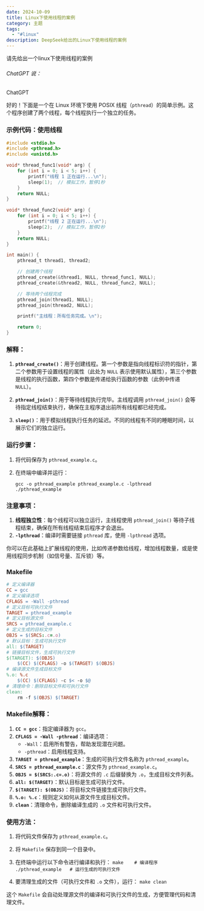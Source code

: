 ```yaml
---
date: 2024-10-09
title: Linux下使用线程的案例
category: 主题
tags:
  - "#linux"
description: DeepSeek给出的Linux下使用线程的案例
---
```

请先给出一个linux下使用线程的案例

###### ChatGPT 说：

ChatGPT

好的！下面是一个在 Linux 环境下使用 POSIX 线程（`pthread`）的简单示例。这个程序创建了两个线程，每个线程执行一个独立的任务。

### 示例代码：使用线程


```c
#include <stdio.h>
#include <pthread.h>
#include <unistd.h>

void* thread_func1(void* arg) {
    for (int i = 0; i < 5; i++) {
        printf("线程 1 正在运行...\n");
        sleep(1);  // 模拟工作，暂停1秒
    }
    return NULL;
}

void* thread_func2(void* arg) {
    for (int i = 0; i < 5; i++) {
        printf("线程 2 正在运行...\n");
        sleep(2);  // 模拟工作，暂停2秒
    }
    return NULL;
}

int main() {
    pthread_t thread1, thread2;

    // 创建两个线程
    pthread_create(&thread1, NULL, thread_func1, NULL);
    pthread_create(&thread2, NULL, thread_func2, NULL);

    // 等待两个线程完成
    pthread_join(thread1, NULL);
    pthread_join(thread2, NULL);

    printf("主线程：所有任务完成。\n");

    return 0;
}


```

### 解释：

1. **`pthread_create()`**：用于创建线程。第一个参数是指向线程标识符的指针，第二个参数用于设置线程的属性（此处为 `NULL` 表示使用默认属性），第三个参数是线程的执行函数，第四个参数是传递给执行函数的参数（此例中传递 `NULL`）。
    
2. **`pthread_join()`**：用于等待线程执行完毕。主线程调用 `pthread_join()` 会等待指定线程结束执行，确保在主程序退出前所有线程都已经完成。
    
3. **`sleep()`**：用于模拟线程执行任务的延迟。不同的线程有不同的睡眠时间，以展示它们的独立运行。
    

### 运行步骤：

1. 将代码保存为 `pthread_example.c`。
2. 在终端中编译并运行：
    
    `gcc -o pthread_example pthread_example.c -lpthread ./pthread_example`
    
### 注意事项：

1. **线程独立性**：每个线程可以独立运行，主线程使用 `pthread_join()` 等待子线程结束，确保在所有线程结束后程序才会退出。
2. **`-lpthread`**：编译时需要链接 `pthread` 库，使用 `-lpthread` 选项。

你可以在此基础上扩展线程的使用，比如传递参数给线程，增加线程数量，或是使用线程同步机制（如信号量、互斥锁）等。


### Makefile
```makefile
# 定义编译器
CC = gcc
# 定义编译选项
CFLAGS = -Wall -pthread
# 定义目标可执行文件
TARGET = pthread_example
# 定义目标源文件
SRCS = pthread_example.c
# 定义生成的目标文件
OBJS = $(SRCS:.c=.o)
# 默认目标：生成可执行文件
all: $(TARGET)
# 链接目标文件，生成可执行文件
$(TARGET): $(OBJS)
	$(CC) $(CFLAGS) -o $(TARGET) $(OBJS)
# 编译源文件生成目标文件
%.o: %.c
	$(CC) $(CFLAGS) -c $< -o $@
# 清理命令：删除目标文件和可执行文件
clean:
	rm -f $(OBJS) $(TARGET)
```

### Makefile解释：

1. **`CC = gcc`**：指定编译器为 `gcc`。
2. **`CFLAGS = -Wall -pthread`**：编译选项：
    - `-Wall`：启用所有警告，帮助发现潜在问题。
    - `-pthread`：启用线程支持。
3. **`TARGET = pthread_example`**：生成的可执行文件名称为 `pthread_example`。
4. **`SRCS = pthread_example.c`**：源文件为 `pthread_example.c`。
5. **`OBJS = $(SRCS:.c=.o)`**：将源文件的 `.c` 后缀替换为 `.o`，生成目标文件列表。
6. **`all: $(TARGET)`**：默认目标是生成可执行文件。
7. **`$(TARGET): $(OBJS)`**：将目标文件链接生成可执行文件。
8. **`%.o: %.c`**：规则定义如何从源文件生成目标文件。
9. **`clean`**：清理命令，删除编译生成的 `.o` 文件和可执行文件。

### 使用方法：

1. 将代码文件保存为 `pthread_example.c`。
    
2. 将 `Makefile` 保存到同一个目录中。
    
3. 在终端中运行以下命令进行编译和执行：
    `make    # 编译程序 ./pthread_example   # 运行生成的可执行文件`
    
4. 要清理生成的文件（可执行文件和 `.o` 文件），运行：
    `make clean`
    
这个 `Makefile` 会自动处理源文件的编译和可执行文件的生成，方便管理代码和清理文件。